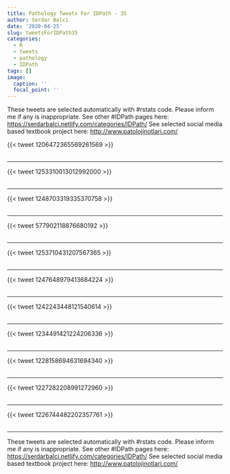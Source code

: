 ```yaml
---
title: Pathology Tweets For IDPath - 35
author: Serdar Balci
date: '2020-04-25'
slug: tweetsForIDPath35
categories:
  - R
  - tweets
  - pathology
  - IDPath
tags: []
image:
  caption: ''
  focal_point: ''
---
```



These tweets are selected automatically with #rstats code. Please inform me if any is inappropriate.
See other #IDPath pages here: https://serdarbalci.netlify.com/categories/IDPath/ 
See selected social media based textbook project here: http://www.patolojinotlari.com/

{{< tweet 1206472365569261569 >}}
<br>
<br>
<hr>
{{< tweet 1253310013012992000 >}}
<br>
<br>
<hr>
{{< tweet 1248703319335370758 >}}
<br>
<br>
<hr>
{{< tweet 577902118876680192 >}}
<br>
<br>
<hr>
{{< tweet 1253710431207567365 >}}
<br>
<br>
<hr>
{{< tweet 1247648979413684224 >}}
<br>
<br>
<hr>
{{< tweet 1242243448121540614 >}}
<br>
<br>
<hr>
{{< tweet 1234491421224206336 >}}
<br>
<br>
<hr>
{{< tweet 1228158694631694340 >}}
<br>
<br>
<hr>
{{< tweet 1227282208991272960 >}}
<br>
<br>
<hr>
{{< tweet 1226744482202357761 >}}
<br>
<br>
<hr>


These tweets are selected automatically with #rstats code. Please inform me if any is inappropriate.
See other #IDPath pages here: https://serdarbalci.netlify.com/categories/IDPath/ 
See selected social media based textbook project here: http://www.patolojinotlari.com/
